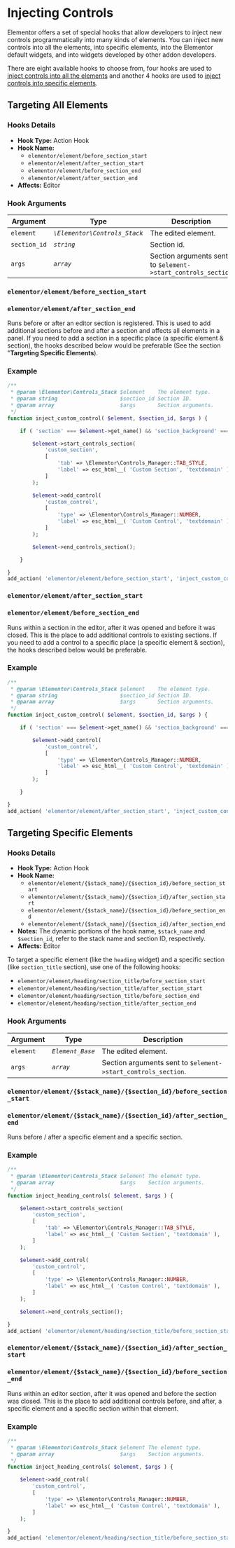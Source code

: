 # Injecting Controls

<Badge type="tip" vertical="top" text="Elementor Core" /> <Badge type="warning" vertical="top" text="Advanced" />

Elementor offers a set of special hooks that allow developers to inject new controls programmatically into many kinds of elements. You can inject new controls into all the elements, into specific elements, into the Elementor default widgets, and into widgets developed by other addon developers.

There are eight available hooks to choose from, four hooks are used to [inject controls into all the elements](#targeting-all-elements) and another 4 hooks are used to [inject controls into specific elements](#targeting-specific-elements).

## Targeting All Elements

### Hooks Details

* **Hook Type:** Action Hook
* **Hook Name:**
  * `elementor/element/before_section_start`
  * `elementor/element/after_section_start`
  * `elementor/element/before_section_end`
  * `elementor/element/after_section_end`
* **Affects:** Editor

### Hook Arguments

| Argument     | Type                          | Description                                                   |
|--------------|-------------------------------|---------------------------------------------------------------|
| `element`    | _`\Elementor\Controls_Stack`_ | The edited element.                                           |
| `section_id` | _`string`_                    | Section id.                                                   |
| `args`       | _`array`_                     | Section arguments sent to `$element->start_controls_section`  |

### `elementor/element/before_section_start`

### `elementor/element/after_section_end`

Runs before or after an editor section is registered. This is used to add additional sections before and after a section and affects all elements in a panel. If you need to add a section in a specific place (a specific element & section), the hooks described below would be preferable (See the section "**Targeting Specific Elements**).

### Example

```php
/**
 * @param \Elementor\Controls_Stack $element    The element type.
 * @param string                    $section_id Section ID.
 * @param array                     $args       Section arguments.
 */
function inject_custom_control( $element, $section_id, $args ) {

	if ( 'section' === $element->get_name() && 'section_background' === $section_id ) {

		$element->start_controls_section(
			'custom_section',
			[
				'tab' => \Elementor\Controls_Manager::TAB_STYLE,
				'label' => esc_html__( 'Custom Section', 'textdomain' ),
			]
		);

		$element->add_control(
			'custom_control',
			[
				'type' => \Elementor\Controls_Manager::NUMBER,
				'label' => esc_html__( 'Custom Control', 'textdomain' ),
			]
		);

		$element->end_controls_section();

	}

}
add_action( 'elementor/element/before_section_start', 'inject_custom_control', 10, 3 );
```


### `elementor/element/after_section_start`

### `elementor/element/before_section_end`

Runs within a section in the editor, after it was opened and before it was closed. This is the place to add additional controls to existing sections. If you need to add a control to a specific place (a specific element & section), the hooks described below would be preferable.

### Example

```php
/**
 * @param \Elementor\Controls_Stack $element    The element type.
 * @param string                    $section_id Section ID.
 * @param array                     $args       Section arguments.
 */
function inject_custom_control( $element, $section_id, $args ) {

	if ( 'section' === $element->get_name() && 'section_background' === $section_id ) {

		$element->add_control(
			'custom_control',
			[
				'type' => \Elementor\Controls_Manager::NUMBER,
				'label' => esc_html__( 'Custom Control', 'textdomain' ),
			]
		);

	}

}
add_action( 'elementor/element/after_section_start', 'inject_custom_control', 10, 3 );
```

## Targeting Specific Elements
### Hooks Details

* **Hook Type:** Action Hook
* **Hook Name:**
  * `elementor/element/{$stack_name}/{$section_id}/before_section_start`
  * `elementor/element/{$stack_name}/{$section_id}/after_section_start`
  * `elementor/element/{$stack_name}/{$section_id}/before_section_end`
  * `elementor/element/{$stack_name}/{$section_id}/after_section_end`
* **Notes:** The dynamic portions of the hook name, `$stack_name` and `$section_id`, refer to the stack name and section ID, respectively.
* **Affects:** Editor

To target a specific element (like the `heading` widget) and a specific section (like `section_title` section), use one of the following hooks:
* `elementor/element/heading/section_title/before_section_start`
* `elementor/element/heading/section_title/after_section_start`
* `elementor/element/heading/section_title/before_section_end`
* `elementor/element/heading/section_title/after_section_end`

### Hook Arguments

| Argument  | Type             | Description                                                   |
|-----------|------------------|---------------------------------------------------------------|
| `element` | _`Element_Base`_ | The edited element.                                           |
| `args`    | _`array`_        | Section arguments sent to `$element->start_controls_section`. |

### `elementor/element/{$stack_name}/{$section_id}/before_section_start`

### `elementor/element/{$stack_name}/{$section_id}/after_section_end`

Runs before / after a specific element and a specific section.

### Example

```php
/**
 * @param \Elementor\Controls_Stack $element The element type.
 * @param array                     $args    Section arguments.
 */
function inject_heading_controls( $element, $args ) {

	$element->start_controls_section(
		'custom_section',
		[
			'tab' => \Elementor\Controls_Manager::TAB_STYLE,
			'label' => esc_html__( 'Custom Section', 'textdomain' ),
		]
	);

	$element->add_control(
		'custom_control',
		[
			'type' => \Elementor\Controls_Manager::NUMBER,
			'label' => esc_html__( 'Custom Control', 'textdomain' ),
		]
	);

	$element->end_controls_section();

}
add_action( 'elementor/element/heading/section_title/before_section_start', 'inject_heading_controls', 10, 2 );
```


### `elementor/element/{$stack_name}/{$section_id}/after_section_start`

### `elementor/element/{$stack_name}/{$section_id}/before_section_end`

Runs within an editor section, after it was opened and before the section was closed. This is the place to add additional controls before, and after, a specific element and a specific section within that element.

### Example

```php
/**
 * @param \Elementor\Controls_Stack $element The element type.
 * @param array                     $args    Section arguments.
 */
function inject_heading_controls( $element, $args ) {

	$element->add_control(
		'custom_control',
		[
			'type' => \Elementor\Controls_Manager::NUMBER,
			'label' => esc_html__( 'Custom Control', 'textdomain' ),
		]
	);

}
add_action( 'elementor/element/heading/section_title/before_section_start', 'inject_heading_controls', 10, 2 );
```
